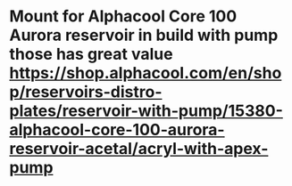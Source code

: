 # Mount for Alphacool Core 100 Aurora reservoir in build with pump those has great value https://shop.alphacool.com/en/shop/reservoirs-distro-plates/reservoir-with-pump/15380-alphacool-core-100-aurora-reservoir-acetal/acryl-with-apex-pump


